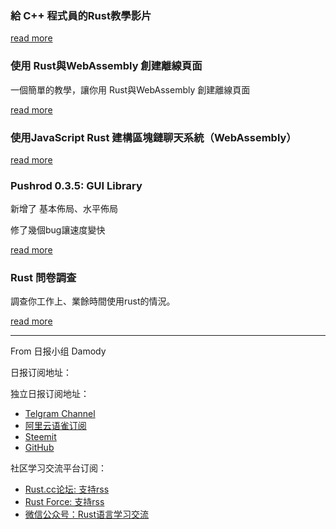 ### 給 C++ 程式員的Rust教學影片

[read more](https://youtu.be/k7nAtrwPhR8)


### 使用 Rust與WebAssembly 創建離線頁面

一個簡單的教學，讓你用 Rust與WebAssembly 創建離線頁面

[read more](https://www.reddit.com/r/rust/comments/c924s8/create_devs_offline_page_with_rust_and_webassembly/)


### 使用JavaScript Rust 建構區塊鏈聊天系統（WebAssembly）

[read more](https://www.reddit.com/r/rust/comments/c90dtm/build_a_decentralized_chat_using_javascript_rust/)


### Pushrod 0.3.5: GUI Library 
新增了 基本佈局、水平佈局

修了幾個bug讓速度變快

[read more](https://www.reddit.com/r/rust/comments/c97e9w/pushrod_035_gui_library_for_rust/)


### Rust 問卷調查

調查你工作上、業餘時間使用rust的情況。

[read more](https://www.reddit.com/r/rust/comments/c96jnu/survey_on_upgrading_versions_rust_in_production/)



---

From 日报小组 Damody

日报订阅地址：

独立日报订阅地址：
- [Telgram Channel](https://t.me/rust_daily_news )
- [阿里云语雀订阅](https://www.yuque.com/chaosbot/rustnews)
- [Steemit](https://steemit.com/@blackanger)
- [GitHub](https://github.com/RustStudy/rust_daily_news)

社区学习交流平台订阅：
- [Rust.cc论坛: 支持rss](https://rust.cc)
- [Rust Force: 支持rss](https://rustforce.net/)
- [微信公众号：Rust语言学习交流](https://rust.cc/article?id=ed7c9379-d681-47cb-9532-0db97d883f62)
